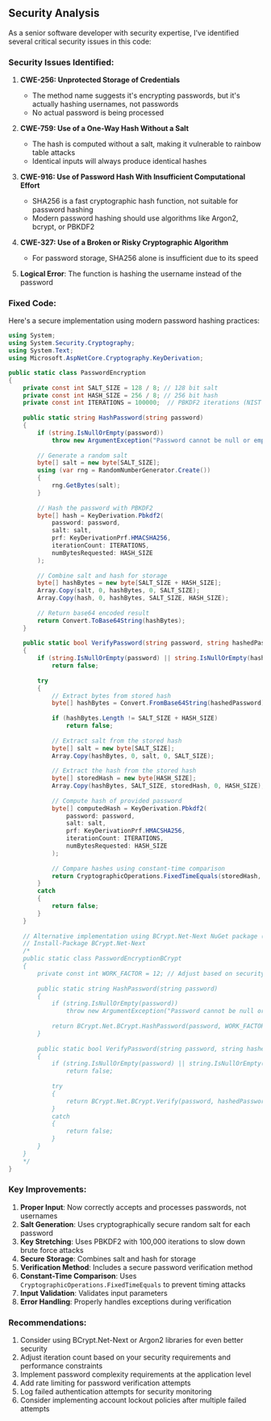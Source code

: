 ## Security Analysis

As a senior software developer with security expertise, I've identified several critical security issues in this code:

### Security Issues Identified:

1. **CWE-256: Unprotected Storage of Credentials**
   - The method name suggests it's encrypting passwords, but it's actually hashing usernames, not passwords
   - No actual password is being processed

2. **CWE-759: Use of a One-Way Hash Without a Salt**
   - The hash is computed without a salt, making it vulnerable to rainbow table attacks
   - Identical inputs will always produce identical hashes

3. **CWE-916: Use of Password Hash With Insufficient Computational Effort**
   - SHA256 is a fast cryptographic hash function, not suitable for password hashing
   - Modern password hashing should use algorithms like Argon2, bcrypt, or PBKDF2

4. **CWE-327: Use of a Broken or Risky Cryptographic Algorithm**
   - For password storage, SHA256 alone is insufficient due to its speed

5. **Logical Error**: The function is hashing the username instead of the password

### Fixed Code:

Here's a secure implementation using modern password hashing practices:

```cs
using System;
using System.Security.Cryptography;
using System.Text;
using Microsoft.AspNetCore.Cryptography.KeyDerivation;

public static class PasswordEncryption
{
    private const int SALT_SIZE = 128 / 8; // 128 bit salt
    private const int HASH_SIZE = 256 / 8; // 256 bit hash
    private const int ITERATIONS = 100000;  // PBKDF2 iterations (NIST recommendation minimum)
    
    public static string HashPassword(string password)
    {
        if (string.IsNullOrEmpty(password))
            throw new ArgumentException("Password cannot be null or empty", nameof(password));
        
        // Generate a random salt
        byte[] salt = new byte[SALT_SIZE];
        using (var rng = RandomNumberGenerator.Create())
        {
            rng.GetBytes(salt);
        }
        
        // Hash the password with PBKDF2
        byte[] hash = KeyDerivation.Pbkdf2(
            password: password,
            salt: salt,
            prf: KeyDerivationPrf.HMACSHA256,
            iterationCount: ITERATIONS,
            numBytesRequested: HASH_SIZE
        );
        
        // Combine salt and hash for storage
        byte[] hashBytes = new byte[SALT_SIZE + HASH_SIZE];
        Array.Copy(salt, 0, hashBytes, 0, SALT_SIZE);
        Array.Copy(hash, 0, hashBytes, SALT_SIZE, HASH_SIZE);
        
        // Return base64 encoded result
        return Convert.ToBase64String(hashBytes);
    }
    
    public static bool VerifyPassword(string password, string hashedPassword)
    {
        if (string.IsNullOrEmpty(password) || string.IsNullOrEmpty(hashedPassword))
            return false;
        
        try
        {
            // Extract bytes from stored hash
            byte[] hashBytes = Convert.FromBase64String(hashedPassword);
            
            if (hashBytes.Length != SALT_SIZE + HASH_SIZE)
                return false;
            
            // Extract salt from the stored hash
            byte[] salt = new byte[SALT_SIZE];
            Array.Copy(hashBytes, 0, salt, 0, SALT_SIZE);
            
            // Extract the hash from the stored hash
            byte[] storedHash = new byte[HASH_SIZE];
            Array.Copy(hashBytes, SALT_SIZE, storedHash, 0, HASH_SIZE);
            
            // Compute hash of provided password
            byte[] computedHash = KeyDerivation.Pbkdf2(
                password: password,
                salt: salt,
                prf: KeyDerivationPrf.HMACSHA256,
                iterationCount: ITERATIONS,
                numBytesRequested: HASH_SIZE
            );
            
            // Compare hashes using constant-time comparison
            return CryptographicOperations.FixedTimeEquals(storedHash, computedHash);
        }
        catch
        {
            return false;
        }
    }
    
    // Alternative implementation using BCrypt.Net-Next NuGet package (recommended)
    // Install-Package BCrypt.Net-Next
    /*
    public static class PasswordEncryptionBCrypt
    {
        private const int WORK_FACTOR = 12; // Adjust based on security requirements
        
        public static string HashPassword(string password)
        {
            if (string.IsNullOrEmpty(password))
                throw new ArgumentException("Password cannot be null or empty", nameof(password));
                
            return BCrypt.Net.BCrypt.HashPassword(password, WORK_FACTOR);
        }
        
        public static bool VerifyPassword(string password, string hashedPassword)
        {
            if (string.IsNullOrEmpty(password) || string.IsNullOrEmpty(hashedPassword))
                return false;
                
            try
            {
                return BCrypt.Net.BCrypt.Verify(password, hashedPassword);
            }
            catch
            {
                return false;
            }
        }
    }
    */
}
```

### Key Improvements:

1. **Proper Input**: Now correctly accepts and processes passwords, not usernames
2. **Salt Generation**: Uses cryptographically secure random salt for each password
3. **Key Stretching**: Uses PBKDF2 with 100,000 iterations to slow down brute force attacks
4. **Secure Storage**: Combines salt and hash for storage
5. **Verification Method**: Includes a secure password verification method
6. **Constant-Time Comparison**: Uses `CryptographicOperations.FixedTimeEquals` to prevent timing attacks
7. **Input Validation**: Validates input parameters
8. **Error Handling**: Properly handles exceptions during verification

### Recommendations:

1. Consider using BCrypt.Net-Next or Argon2 libraries for even better security
2. Adjust iteration count based on your security requirements and performance constraints
3. Implement password complexity requirements at the application level
4. Add rate limiting for password verification attempts
5. Log failed authentication attempts for security monitoring
6. Consider implementing account lockout policies after multiple failed attempts